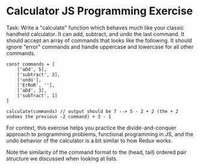 # Calculator JS Programming Exercise

Task: Write a "calculate" function which behaves much like your classic handheld calculator. It can add, subtract, and undo the last command. It should accept an array of commands that looks like the following. It should ignore "error" commands and handle uppercase and lowercase for all other commands.

```
const commands = [
    ['aDd', 5],
    ['subtract', 2],
    ['undo'],
    ['ErRoR', ''],
    ['aDd', 3],
    ['subTract', 1]
]
```

```
calculate(commands) // output should be 7 --> 5 - 2 + 2 (the + 2 undoes the previous -2 command) + 3 - 1
```

For context, this exercise helps you practice the divide-and-conquer approach to programming problems, functional programming in JS, and the undo behavior of the calculator is a bit similar to how Redux works.

Note the similarity of the command format to the (head, tail) ordered pair structure we discussed when looking at lists.
